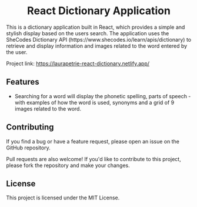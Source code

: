 <h1 align="center">React Dictionary Application</h1> 

<p>
This is a dictionary application built in React, which provides a simple and stylish display based on the users search.
The application uses the SheCodes Dictionary API (https://www.shecodes.io/learn/apis/dictionary) to retrieve and display information and images related to the word entered by the user.</p>

Project link: https://laurapetrie-react-dictionary.netlify.app/


## Features

- Searching for a word will display the phonetic spelling, parts of speech - with examples of how the word is used, synonyms and a grid of 9 images related to the word.

## Contributing

If you find a bug or have a feature request, please open an issue on the GitHub repository.

Pull requests are also welcome! If you'd like to contribute to this project, please fork the repository and make your changes.

## License

This project is licensed under the MIT License.
